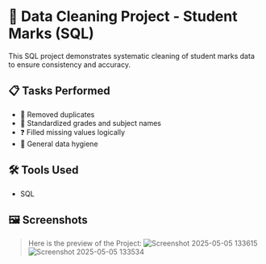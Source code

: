 # 🧼 Data Cleaning Project - Student Marks (SQL)

This SQL project demonstrates systematic cleaning of student marks data to ensure consistency and accuracy.

## 📋 Tasks Performed
- 🛑 Removed duplicates
- 📝 Standardized grades and subject names
- ❓ Filled missing values logically
- 🧹 General data hygiene

## 🛠️ Tools Used
- SQL

## 🖼️ Screenshots
> Here is the preview of the Project:
> ![Screenshot 2025-05-05 133615](https://github.com/user-attachments/assets/208fa49b-3d0d-4ed7-a2c1-92faa69338bf)
>![Screenshot 2025-05-05 133534](https://github.com/user-attachments/assets/13d54a65-0499-4612-9130-1b729c42d75a)

